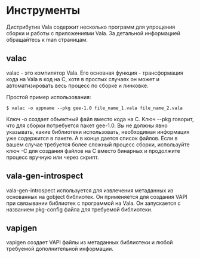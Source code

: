 # Инструменты

Дистрибутив Vala содержит несколько программ для упрощения сборки и работы с приложениями Vala. За детальной информацией обращайтесь к man страницам.

## valac

valac - это компилятор Vala. Его основная функция - трансформация кода на Vala в код на C, хотя в простых случаях он может и автоматизировать весь процесс по сборке и линковке.

Простой пример использования:

`$ valac -o appname --pkg gee-1.0 file_name_1.vala file_name_2.vala`

Ключ -о создает объектный файл вместо кода на С. Ключ --pkg говорит, что для сборки потребуется пакет gee-1.0. Вы не должны явно указывать, какие библиотеки использовать, необходимая информация уже содержится в пакете. А в конце дается список файлов. Если в вашем случае требуется более сложный процесс сборки, используйте ключ -С для создания файлов на С вместо бинарных и продолжите процесс вручную или через скрипт.

## vala-gen-introspect

vala-gen-introspect используется для извлечения метаданных из основанных на gobject библиотек. Он применяется для создания VAPI при связывании библиотек с программой на Vala. Он запускается с названием pkg-config файла для требуемой библиотеки.

## vapigen

vapigen создает VAPI файлы из метаданных библиотеки и любой требуемой дополнительной информации.

